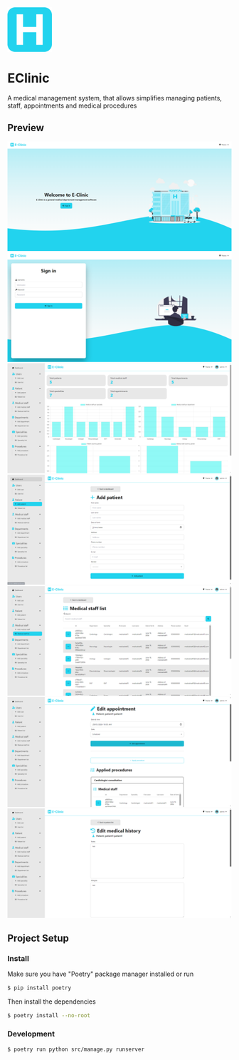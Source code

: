 <img height="100px" width="100px" src="https://github.com/devlotfi/e-clinic/blob/main/github-assets/logo.svg">

# EClinic
A medical management system, that allows simplifies managing patients, staff, appointments and medical procedures

 ## Preview
<img src="https://github.com/devlotfi/e-clinic/blob/main/github-assets/preview-1.png">
<img src="https://github.com/devlotfi/e-clinic/blob/main/github-assets/preview-2.png">
<img src="https://github.com/devlotfi/e-clinic/blob/main/github-assets/preview-3.png">
<img src="https://github.com/devlotfi/e-clinic/blob/main/github-assets/preview-4.png">
<img src="https://github.com/devlotfi/e-clinic/blob/main/github-assets/preview-5.png">
<img src="https://github.com/devlotfi/e-clinic/blob/main/github-assets/preview-6.png">
<img src="https://github.com/devlotfi/e-clinic/blob/main/github-assets/preview-7.png">

## Project Setup

### Install

Make sure you have "Poetry" package manager installed or run


```bash
$ pip install poetry
```

Then install the dependencies 

```bash
$ poetry install --no-root
```

### Development

```bash
$ poetry run python src/manage.py runserver
```

